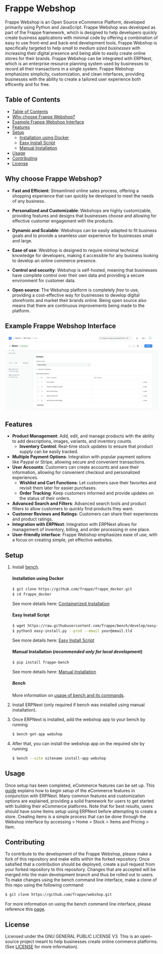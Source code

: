 # Frappe Webshop
Frappe Webshop is an Open Source eCommerce Platform, developed primarily using Python and JavaScript. Frappe Webshop was developed as part of the Frappe framework, which is designed to help developers quickly create business applications with minimal code by offering a combination of easy to use front-end and back-end development tools. Frappe Webshop is specifically targeted to help *small to medium sized businesses* with increasing their digital presence and being able to easily create online stores for their brands. Frappe Webshop can be integrated with ERPNext, which is an enterprise resource planning system used by businesses to record all their transactions in a single system. Frappe Webshop emphasizes simplicity, customization, and clean interfaces, providing businesses with the ability to create a tailored user experience both efficently and for free. 
## Table of Contents
- [Table of Contents](https://github.com/frappe/webshop#table-of-contents)
- [Why choose Frappe Webshop?](https://github.com/frappe/webshop/#why-choose-frappe-webshop)
- [Example Frappe Webshop Interface](https://github.com/frappe/webshop/#example-frappe-webshop-interface)
- [Features](https://github.com/frappe/webshop/#features)
- [Setup](https://github.com/frappe/webshop/#setup)
    - [Installation using Docker](https://github.com/frappe/webshop/#installation-using-docker)
    - [Easy Install Script](https://github.com/frappe/webshop/#easy-install-script)
    - [Manual Installation](https://github.com/frappe/webshop/#manual-installation)
- [Usage](https://github.com/frappe/webshop/#usage)
- [Contributing](https://github.com/frappe/webshop/#contributing)
- [License](https://github.com/frappe/webshop/#license)

## Why choose Frappe Webshop?
- **Fast and Efficient**: Streamlined online sales process, offering a shopping experience that can quickly be developed to meet the needs of any business.

- **Personalized and Customizable**: Webshops are highly customizable, providing features and designs that businesses choose and allowing for effective customer engagement with the products.

- **Dynamic and Scalable**: Webshops can be easily adapted to fit business goals and to provide a seamless user experience for businesses small and large.

- **Ease of use**: Wesbhop is designed to require minimal technical knowledge for developers, making it accessible for any business looking to develop an online commerce presence.

- **Control and security**: Webshop is self-hosted, meaning that businesses have complete control over their own data and providing a secure environment for customer data.
  
- **Open source**: The Webshop platform is completely *free* to use, providing a cost-effective way for businesses to develop digital storefronts and market their brands online. Being open source also means that there are continuous improvements being made to the platform.

## Example Frappe Webshop Interface
![Frappe Webshop](webshop.png)

## Features
- **Product Management**: Add, edit, and manage products with the ability to add descriptions, images, variants, and inventory counts.
    - **Inventory Control**: Real-time stock updates to ensure that product supply can be easily tracked.
- **Multiple Payment Options**: Integration with popular payment options like Paypal or Stripe, allowing secure and convenient transactions.
- **User Accounts**: Customers can create accounts and save their information, allowing for convenient checkout and personalized experiences.
    - **Wishlist and Cart Functions**: Let customers save their favorites and revisit them later for easier purchases.
    - **Order Tracking**: Keep customers informed and provide updates on the status of their orders.
- **Advanced Search and Filters**: Advanced search tools and product filters to allow customers to quickly find products they want.
- **Customer Reviews and Ratings**: Customers can share their experiences and product ratings.
- **Integration with ERPNext**: Integration with ERPNext allows for management of inventory, billing, and order processing in one place.
- **User-friendly interface**: Frappe Webshop emphasizes ease of use, with a focus on creating simple, yet effective websites.

## Setup
1. Install [bench](https://github.com/frappe/bench).
   #### Installation using Docker
   ```sh
   $ git clone https://github.com/frappe/frappe_docker.git
   $ cd frappe_docker
   ```
   See more details here: [Containerized Installation](https://github.com/frappe/bench#containerized-installation)
   #### Easy Install Script
   ```sh
   $ wget https://raw.githubusercontent.com/frappe/bench/develop/easy-install.py
   $ python3 easy-install.py --prod --email your@email.tld
   ```
   See more details here: [Easy Install Script](https://github.com/frappe/bench#easy-install-script)
   #### Manual Installation (*recommended only for local development*)
   ```sh
   $ pip install frappe-bench
   ```
   See more details here: [Manual Installation](https://github.com/frappe/bench#manual-installation)

   ##### Bench
   More information on [usage of bench and its commands](https://github.com/frappe/bench#basic-usage).
2. Install ERPNext (only required if bench was installed using manual installation).
3. Once ERPNext is installed, add the webshop app to your bench by running

    ```sh
    $ bench get-app webshop
    ```
4. After that, you can install the webshop app on the required site by running
    ```sh
    $ bench --site sitename install-app webshop
    ```

## Usage
Once setup has been completed, eCommerce features can be set up. This [guide](https://docs.erpnext.com/docs/user/manual/en/set_up_e_commerce) explains how to begin setup of the eCommerce features in conjunction with ERPNext. Many common features and customization options are explained, providing a solid framework for users to get started with building their eCommerce platforms. Note that for best results, users should have some Items setup using ERPNext before attempting to create a store. Creating items is a simple process that can be done through the Webshop interface by accessing > Home > Stock > Items and Pricing > Item.

## Contributing
To contribute to the development of the Frappe Webshop, please make a fork of this repository and make edits within the forked repository. Once satisfied that a contribution should be deployed, create a pull request from your forked repository to this repository. Changes that are accepted will be merged into the main development branch and thus be rolled out to users. To make changes using the bench command line interface, make a clone of this repo using the following command:
```sh
$ git clone https://github.com/frappe/webshop.git
```
For more information on using the bench command line interface, please reference this [page](https://github.com/frappe/bench#development).

## License
Licensed under the GNU GENERAL PUBLIC LICENSE V3. This is an open-source project meant to help businesses create online commerce platforms. (See [LICENSE](LICENSE) for more information).
